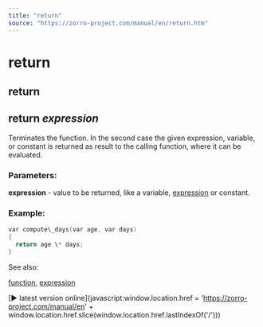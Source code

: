 ```yaml
---
title: "return"
source: "https://zorro-project.com/manual/en/return.htm"
---
```


# return

## return

## return _expression_

Terminates the function. In the second case the given expression, variable, or constant is returned as result to the calling function, where it can be evaluated.

### Parameters:

**expression** - value to be returned, like a variable, [expression](050_Expressions.md) or constant.

### Example:

```c
var compute\_days(var age, var days)
{
  return age \* days;
}
```

See also:

[function](048_Functions.md), [expression](050_Expressions.md)

[► latest version online](javascript:window.location.href = 'https://zorro-project.com/manual/en' + window.location.href.slice\(window.location.href.lastIndexOf\('/'\)\))